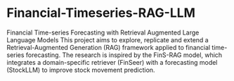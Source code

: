 # Financial-Timeseries-RAG-LLM
Financial Time-series Forecasting with Retrieval Augmented Large Language  Models
This project aims to explore, replicate and extend a Retrieval-Augmented Generation (RAG) framework applied to financial time-series forecasting. The research is inspired by the FinS-RAG model, which integrates a domain-specific retriever (FinSeer) with a forecasting model (StockLLM) to improve stock movement prediction.